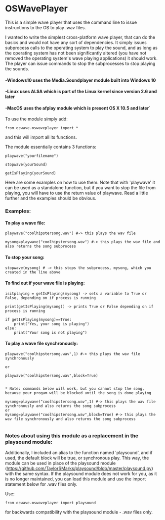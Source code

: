 # OSWavePlayer
This is a simple wave player that uses the command line to issue instructions to the OS to play .wav files.

I wanted to write the simplest cross-platform wave player, that can do the basics and would not have
any sort of dependencies.  It simply issues subprocess calls to the operating system to play the sound, and
as long as the operating system has not been significantly altered (you have not removed the operating system's
wave playing applications) it should work.  The player can issue commands to stop the subprocesses to stop playing
the sounds.

#### -Windows10 uses the Media.Soundplayer module built into Windows 10

#### -Linux uses ALSA which is part of the Linux kernel since version 2.6 and later

#### -MacOS uses the afplay module which is present OS X 10.5 and later`

To use the module simply add:
```
from oswave.oswaveplayer import *
```
and this will import all its functions.

The module essentially contains 3 functions:
```
playwave("yourfilename")

stopwave(yourSound)

getIsPlaying(yourSound)
```
Here are some examples on how to use them.
Note that with 'playwave' it can be used as a standalone function, but if you want to stop the file from playing,
you will have to use the return value of playwave.  Read a little further and the examples should be obvious.

### Examples:

#### To play a wave file:
```
playwave("coolhipstersong.wav") #-> this plays the wav file

mysong=playwave("coolhipstersong.wav") #-> this plays the wav file and also returns the song subprocess
```

#### To stop your song:
```
stopwave(mysong) # -> this stops the subprocess, mysong, which you created in the line above
```

#### To find out if your wave file is playing:

```
isitplaying = getIsPlaying(mysong) -> sets a variable to True or False, depending on if process is running

print(getIsPlaying(mysong)) -> prints True or False depending on if process is running

if getIsPlaying(mysong)==True:
    print("Yes, your song is playing")
else:
    print("Your song is not playing")
```

#### To play a wave file synchronously:
```
playwave("coolhipstersong.wav",1) #-> this plays the wav file synchronously

or

playwave("coolhipstersong.wav",block=True)


* Note: commands below will work, but you cannot stop the song, because your progam will be blocked until the song is done playing

mysong=playwave("coolhipstersong.wav",1) #-> this plays the wav file synchronously and also returns the song subprocess
or 
mysong=playwave("coolhipstersong.wav",block=True) #-> this plays the wav file synchronously and also returns the song subprocess


```

### Notes about using this module as a replacement in the playsound module:

Additionally, I included an alias to the function named 'playsound', and if used, the default block will be true, or synchronous play.  This way, the
module can be used in place of the playsound module (https://github.com/TaylorSMarks/playsound/blob/master/playsound.py) with the same syntax.  If the playsound module does not work for you, as it is no longer maintained, you can load this module and use the import statement below for .wav files only.


Use:
```
from oswave.oswaveplayer import playsound

```
for backwards compatibility with the playsound module - .wav files only.


